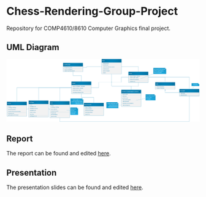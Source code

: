 # Chess-Rendering-Group-Project

Repository for COMP4610/8610 Computer Graphics final project.

## UML Diagram

![UML diagram of intended class structure](/UML-Diagram.png)

## Report

The report can be found and edited [here](https://www.overleaf.com/2799383378sxcvnypskhrb#a5c444).

## Presentation

The presentation slides can be found and edited [here](https://anu365-my.sharepoint.com/:p:/r/personal/u6949604_anu_edu_au/Documents/COMP4610-8610-Final-Project-Presentation.pptx?d=wbab04a0f36054fa8bacde3b6676995ff&csf=1&web=1&e=Eql730&nav=eyJzSWQiOjI1OSwiY0lkIjozNTM1NjEyOTEwfQ).